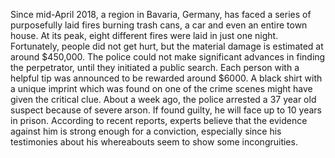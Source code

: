 Since mid-April 2018, a region in Bavaria, Germany, has faced a series of purposefully laid fires burning trash cans, a car and even an entire town house. At its peak, eight different fires were laid in just one night. Fortunately, people did not get hurt, but the material damage is estimated at around $450,000. The police could not make significant advances in finding the perpetrator, until they initiated a public search. Each person with a helpful tip was announced to be rewarded around $6000. A black shirt with a unique imprint which was found on one of the crime scenes might have given the critical clue. About a week ago, the police arrested a 37 year old suspect because of severe arson. If found guilty, he will face up to 10 years in prison.
According to recent reports, experts believe that the evidence against him is strong enough for a conviction, especially since his testimonies about his whereabouts seem to show some incongruities.